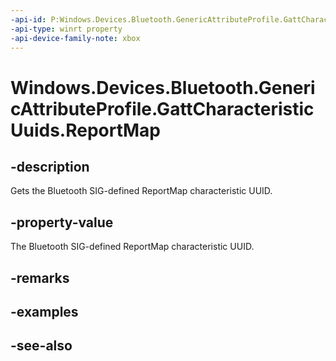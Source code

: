 ```yaml
---
-api-id: P:Windows.Devices.Bluetooth.GenericAttributeProfile.GattCharacteristicUuids.ReportMap
-api-type: winrt property
-api-device-family-note: xbox
---
```


<!-- Property syntax
public System.Guid ReportMap { get; }
-->

# Windows.Devices.Bluetooth.GenericAttributeProfile.GattCharacteristicUuids.ReportMap

## -description
Gets the Bluetooth SIG-defined ReportMap characteristic UUID.

## -property-value
The Bluetooth SIG-defined ReportMap characteristic UUID.

## -remarks

## -examples

## -see-also

